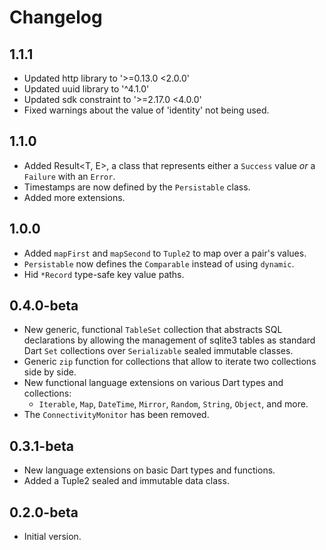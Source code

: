 # Changelog

## 1.1.1

- Updated http library to '>=0.13.0 <2.0.0'
- Updated uuid library to '^4.1.0'
- Updated sdk constraint to '>=2.17.0 <4.0.0'
- Fixed warnings about the value of 'identity' not being used.

## 1.1.0

- Added Result<T, E>, a class that represents either a `Success` value _or_ a `Failure` with an `Error`.
- Timestamps are now defined by the `Persistable` class.
- Added more extensions.

## 1.0.0

- Added `mapFirst` and `mapSecond` to `Tuple2` to map over a pair's values.
- `Persistable` now defines the `Comparable` instead of using `dynamic`.
- Hid `*Record` type-safe key value paths.

## 0.4.0-beta

- New generic, functional `TableSet` collection that abstracts SQL declarations by allowing the management of sqlite3 tables as standard Dart `Set` collections over `Serializable` sealed immutable classes.
- Generic `zip` function for collections that allow to iterate two collections side by side.
- New functional language extensions on various Dart types and collections:
  - `Iterable`, `Map`, `DateTime`, `Mirror`, `Random`, `String`, `Object`, and more.
- The `ConnectivityMonitor` has been removed.

## 0.3.1-beta

- New language extensions on basic Dart types and functions.
- Added a Tuple2 sealed and immutable data class.

## 0.2.0-beta

- Initial version.

